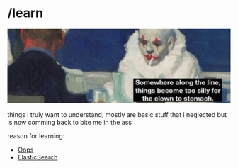 # /learn
![downTOclown](docs/down_to_clown.jpg)

things i truly want to understand, mostly are basic stuff that i neglected but is now comming back to bite me in the ass

reason for learning:
- [Oops](./LLD/readme.md)
- [ElasticSearch](./ElasticSearch/README.md)
